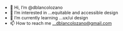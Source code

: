 - 👋 Hi, I’m @dblancolozano
- 👀 I’m interested in ...equitable and accessible design 
- 🌱 I’m currently learning ...ux/ui design
- 📫 How to reach me ...dblancolozano@gmail.com

<!---
dblancolozano/dblancolozano is a ✨ special ✨ repository because its `README.md` (this file) appears on your GitHub profile.
You can click the Preview link to take a look at your changes.
--->
